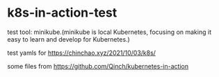 # k8s-in-action-test

test tool: minikube.(minikube is local Kubernetes, focusing on making it easy to learn and develop for Kubernetes.)

test yamls for https://chinchao.xyz/2021/10/03/k8s/

some files from https://github.com/Qinch/kubernetes-in-action
